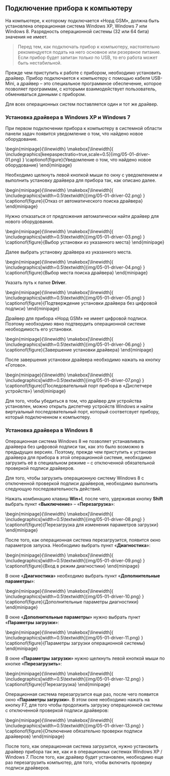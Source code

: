 ## Подключение прибора к компьютеру

На компьютере, к которому подключается «Норд GSM», должна быть установлена операционная система Windows XP, Windows 7 или Windows 8. Разрядность операционной системы (32 или 64 бита) значения не имеет.

> Перед тем, как подключать прибор к компьютеру, настоятельно рекомендуется подать на него основное или резервное питание. Если прибор будет запитан *только* по USB, то его работа может быть нестабильной.

Прежде чем приступить к работе с прибором, необходимо установить драйвер. Прибор подключается к компьютеру с помощью кабеля USB-Mini, а драйвер – это специальное программное обеспечение, которое позволяет программам, с которыми взаимодействует пользователь, обмениваться данными с прибором.

Для всех операционных систем поставляется один и тот же драйвер.

### Установка драйвера в Windows XP и Windows 7

При первом подключении прибора к компьютеру в системной области панели задач появится уведомление о том, что найдено новое оборудование.

\begin{minipage}{\linewidth}
	\makebox[\linewidth]{
 		\includegraphics[keepaspectratio=true,scale=0.5]{img/05-01-driver-01.png}
 	}
	\captionof{figure}{Уведомление о том, что найдено новое оборудование}
\end{minipage}


Необходимо щелкнуть левой кнопкой мыши по окну с уведомлением и выполнить установку драйвера для прибора так, как описано далее.

\begin{minipage}{\linewidth}
	\makebox[\linewidth]{
 		\includegraphics[width=0.5\textwidth]{img/05-01-driver-02.png}
 	}
	\captionof{figure}{Отказ от автоматического поиска драйвера}
\end{minipage}

Нужно отказаться от предложения автоматически найти драйвер для нового оборудования.

\begin{minipage}{\linewidth}
	\makebox[\linewidth]{
 		\includegraphics[width=0.5\textwidth]{img/05-01-driver-03.png}
 	}
	\captionof{figure}{Выбор установки из указанного места}
\end{minipage}

Далее выбрать установку драйвера из указанного места.

\begin{minipage}{\linewidth}
	\makebox[\linewidth]{
 		\includegraphics[width=0.5\textwidth]{img/05-01-driver-04.png}
 	}
	\captionof{figure}{Выбор места поиска драйвера}
\end{minipage}

Указать путь к папке **Driver**.

\begin{minipage}{\linewidth}
	\makebox[\linewidth]{
 		\includegraphics[width=0.5\textwidth]{img/05-01-driver-05.png}
 	}
	\captionof{figure}{Подтверждение установки драйвера без цифровой подписи}
\end{minipage}

Драйвер для прибора «Норд GSM» не имеет цифровой подписи. Поэтому необходимо явно подтвердить операционной системе необходимость его установки.

\begin{minipage}{\linewidth}
	\makebox[\linewidth]{
 		\includegraphics[width=0.5\textwidth]{img/05-01-driver-06.png}
 	}
	\captionof{figure}{Завершение установки драйвера}
\end{minipage}

После завершения установки драйвера необходимо нажать на кнопку «Готово».

\begin{minipage}{\linewidth}
	\makebox[\linewidth]{
 		\includegraphics[width=0.5\textwidth]{img/05-01-driver-07.png}
 	}
	\captionof{figure}{Последовательный порт прибора в «Диспетчере устройств»}
\end{minipage}

Для того, чтобы убедиться в том, что драйвер для устройства установлен, можно открыть диспетчер устройств Windows и найти виртуальный последовательный порт, который соответсвует прибору, который подключенном к компьютеру.

### Установка драйвера в Windows 8

Операционная система Windows 8 не позволяет устанавливать драйвера без цифровой подписи так, как это было возможно в предыдущих версиях. Поэтому, прежде чем приступить к установке драйвера для прибора в этой операционной системе, необходимо загрузить её в специальном режиме – с  отключенной обязательной проверкой подписи драйверов.

Для того, чтобы загрузить операционную систему Windows 8 с отключенной проверкой подписи драйверов, необходимо выполнить следующую последовательность действий.

Нажать комбинацию клавиш **Win+I**, после чего, удерживая кнопку **Shift** выбрать пункт «**Выключение**» – «**Перезагрузка**»:

\begin{minipage}{\linewidth}
	\makebox[\linewidth]{
 		\includegraphics[width=0.5\textwidth]{img/05-01-driver-08.png}
 	}
	\captionof{figure}{Перезагрузка для изменения параметров загрузки}
\end{minipage}

После того, как операционная система перезагрузится, появится окно параметров запуска. Необходимо выбрать пункт «**Диагностика**»:

\begin{minipage}{\linewidth}
	\makebox[\linewidth]{
 		\includegraphics[width=0.5\textwidth]{img/05-01-driver-09.png}
 	}
	\captionof{figure}{Вход в режим диагностики}
\end{minipage}

В окне «**Диагностика**» необходимо выбрать пункт «**Дополнительные параметры**»:

\begin{minipage}{\linewidth}
	\makebox[\linewidth]{
 		\includegraphics[width=0.5\textwidth]{img/05-01-driver-10.png}
 	}
	\captionof{figure}{Дополнительные параметры диагностики}
\end{minipage}

В окне «**Дополнительные параметры**» нужно выбрать пункт «**Параметры загрузки**»:

\begin{minipage}{\linewidth}
	\makebox[\linewidth]{
 		\includegraphics[width=0.5\textwidth]{img/05-01-driver-11.png}
 	}
	\captionof{figure}{Параметры загрузки операционной системы}
\end{minipage}

В окне «**Параметры загрузки**» нужно щелкнуть левой кнопкой мыши по кнопке «**Перезагрузить**»:

\begin{minipage}{\linewidth}
	\makebox[\linewidth]{
 		\includegraphics[width=0.5\textwidth]{img/05-01-driver-12.png}
 	}
	\captionof{figure}{Перезагрузка}
\end{minipage}

Операционная система перезагрузится еще раз, после чего появится окно «**Параметры загрузки**». В этом окне необходимо нажать на кнопку F7, для того чтобы продолжить загрузку операционной системы с отключенной проверкой подписи драйверов:

\begin{minipage}{\linewidth}
	\makebox[\linewidth]{
 		\includegraphics[width=0.5\textwidth]{img/05-01-driver-13.png}
 	}
	\captionof{figure}{Отключение обязательно проверки подписи драйверов}
\end{minipage}

После того, как операционная система загрузится, нужно установить драйвер прибора так же, как и в операционных системах Windows XP / Windows 7. После того, как драйвер будет установлен, необходимо еще раз перезагрузить компьютер, для того, чтобы включить проверку подписи драйверов.

